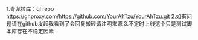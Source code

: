 1.青龙拉库：ql repo https://ghproxy.com/https://github.com/YourAhTzu/YourAhTzu.git
2.如有问题请在github发起我看到了会回复搬砖请注明来源
3.不定时上线这个只是测试脚本库存在不稳定因素